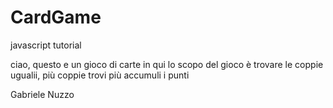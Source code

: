 # CardGame
javascript tutorial 



ciao, questo e un gioco di carte in qui lo scopo del gioco è trovare le coppie ugualii, più coppie trovi più accumuli i punti 


Gabriele Nuzzo
